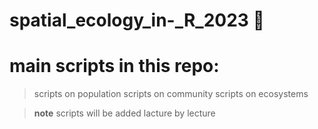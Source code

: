 # spatial_ecology_in-_R_2023  👾

# main scripts in this repo:
>scripts on population
>scripts on community
>scripts on ecosystems


>**note**
>scripts will be added lacture by lecture
